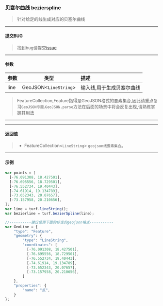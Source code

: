 ### 贝塞尔曲线 bezierspline

> 针对给定的线生成对应的贝塞尔曲线

---
#### 提交BUG
> 找到bug请提交[issue](https://github.com/MapGIS/WebClient-JavaScript/issues)

---
#### 参数

|参数	|类型	|描述|
|:---|---|:---|
|line|	GeoJSON<`LineString`>	|输入线,用于生成贝塞尔曲线|

> FeatureCollection,Feature指得是GeoJSON格式的要素集合,因此请重点复习`GeoJSON专题`.`GeoJSON.parse`方法在后面的场景中将会反复出现,请熟练掌握其用法

---

---
#### 返回值

> - FeatureCollection<`LineString`> `geojson线要素集合`。

---
#### 示例
``` javascript
var points = [
  [-76.091308, 18.427501],
  [-76.695556, 18.729501],
  [-76.552734, 19.40443],
  [-74.61914, 19.134789],
  [-73.652343, 20.07657],
  [-73.157958, 20.210656],
];
var line = turf.lineString();
var bezierline = turf.bezierSpline(line);

//----------建议使用下面的标准的geojson格式-----------
var GeoLine = {
    "type": "Feature",
    "geometry": {
        "type": "LineString",
        "coordinates": [
          [-76.091308, 18.427501],
          [-76.695556, 18.729501],
          [-76.552734, 19.40443],
          [-74.61914, 19.134789],
          [-73.652343, 20.07657],
          [-73.157958, 20.210656],
        ]
    },
    "properties": {
        "name": "点",
    }
};
```
